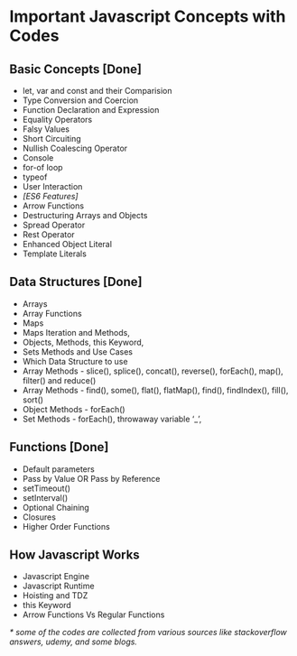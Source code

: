 # Important Javascript Concepts with Codes

## Basic Concepts [Done]
- let, var and const and their Comparision
- Type Conversion and Coercion
- Function Declaration and Expression
- Equality Operators
- Falsy Values 
- Short Circuiting
- Nullish Coalescing Operator
- Console
- for-of loop
- typeof
- User Interaction
- _[ES6 Features]_
- Arrow Functions
- Destructuring Arrays and Objects
- Spread Operator
- Rest Operator
- Enhanced Object Literal
- Template Literals

## Data Structures [Done]
- Arrays
- Array Functions
- Maps
- Maps Iteration and Methods,
- Objects, Methods, this Keyword, 
- Sets Methods and Use Cases
- Which Data Structure to use
- Array Methods - slice(), splice(), concat(), reverse(), forEach(), map(), filter() and reduce()
- Array Methods - find(), some(), flat(), flatMap(), find(), findIndex(), fill(), sort()
- Object Methods - forEach()
- Set Methods - forEach(), throwaway variable ‘_’, 

## Functions [Done]
- Default parameters
- Pass by Value OR Pass by Reference
- setTimeout()
- setInterval()
- Optional Chaining
- Closures
- Higher Order Functions

## How Javascript Works
- Javascript Engine
- Javascript Runtime
- Hoisting and TDZ
- this Keyword
- Arrow Functions Vs Regular Functions

_* some of the codes are collected from various sources like stackoverflow answers, udemy, and some blogs._